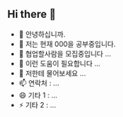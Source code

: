 ## Hi there 👋

<!--
**liasabujak88/liasabujak88** is a ✨ _special_ ✨ repository because its `README.md` (this file) appears on your GitHub profile.

Here are some ideas to get you started:-->

- 🔭 안녕하십니까.  
- 🌱 저는 현재 000을 공부중입니다.
- 👯 협업할사람을 모집중입니다 ...
- 🤔 이런 도움이 필요합니다 ...
- 💬 저한테 물어보세요 ...
- 📫 연락처 : ...
- 😄 기타 1 : ...
- ⚡ 기타 2 : ...

